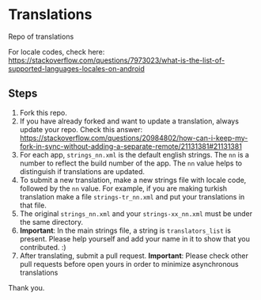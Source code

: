 # Translations
Repo of translations

For locale codes, check here: https://stackoverflow.com/questions/7973023/what-is-the-list-of-supported-languages-locales-on-android

## Steps
1. Fork this repo.
2. If you have already forked and want to update a translation, always update your repo. Check this answer: https://stackoverflow.com/questions/20984802/how-can-i-keep-my-fork-in-sync-without-adding-a-separate-remote/21131381#21131381
3. For each app, `strings_nn.xml` is the default english strings. The `nn` is a number to reflect the build number of the app. The `nn` value helps to distinguish if translations are updated.
4. To submit a new translation, make a new strings file with locale code, followed by the `nn` value. For example, if you are making turkish translation make a file `strings-tr_nn.xml` and put your translations in that file.
5. The original `strings_nn.xml` and your `strings-xx_nn.xml` must be under the same directory.
6. <b>Important</b>: In the main strings file, a string is `translators_list` is present. Please help yourself and add your name in it to show that you contributed. :)
7. After translating, submit a pull request.
	<b>Important</b>: Please check other pull requests before open yours in order to minimize asynchronous translations

Thank you.
